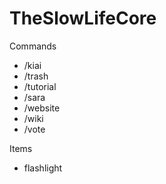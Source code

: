 # TheSlowLifeCore

Commands
- /kiai
- /trash
- /tutorial
- /sara
- /website
- /wiki
- /vote

Items
- flashlight
